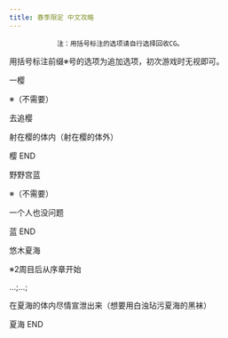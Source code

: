 ```yaml
---
title: 春季限定 中文攻略
---
```


                注：用括号标注的选项请自行选择回收CG。

用括号标注前缀※号的选项为追加选项，初次游戏时无视即可。



一樱



※（不需要）

去追樱

射在樱的体内（射在樱的体外）



樱 END



野野宫蓝



※（不需要）

一个人也没问题



蓝 END



悠木夏海



※2周目后从序章开始

…;…;

在夏海的体内尽情宣泄出来（想要用白浊玷污夏海的黑袜）



夏海 END


              
